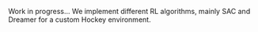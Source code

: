 Work in progress... We implement different RL algorithms, mainly SAC and Dreamer for a custom Hockey environment.
